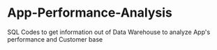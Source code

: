 # App-Performance-Analysis
SQL Codes to get information out of Data Warehouse to analyze App's performance and Customer base
